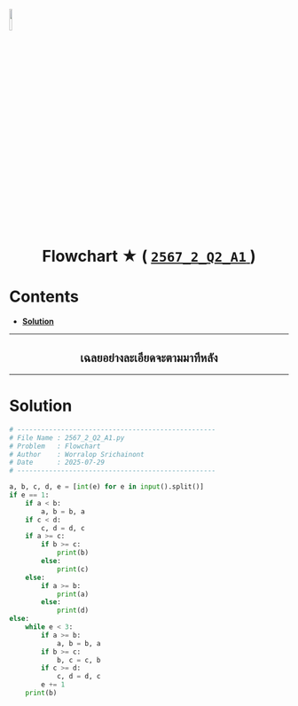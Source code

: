 <p align="left">
  <a href="../../README.md">
    <img src="../../../../Z99-OTHERS/00-common/00-back.png" style="width:10%">
  </a>
</p>

<div align="center">
  <h1>
    Flowchart ★ (
      <a href="https://drive.google.com/file/d/1j65S2cZJpf_FsUE9_QZKgJipcFh5R8Xw/view?usp=sharing">
        <code>2567_2_Q2_A1</code>
      </a>
    )
  </h1>
</div>

# Contents

-   [**Solution**](#solution)

---

<div align="center">
  <h2>เฉลยอย่างละเอียดจะตามมาทีหลัง</h2>
</div>

---

# Solution

```python
# --------------------------------------------------
# File Name : 2567_2_Q2_A1.py
# Problem   : Flowchart
# Author    : Worralop Srichainont
# Date      : 2025-07-29
# --------------------------------------------------

a, b, c, d, e = [int(e) for e in input().split()]
if e == 1:
    if a < b:
        a, b = b, a
    if c < d:
        c, d = d, c
    if a >= c:
        if b >= c:
            print(b)
        else:
            print(c)
    else:
        if a >= b:
            print(a)
        else:
            print(d)
else:
    while e < 3:
        if a >= b:
            a, b = b, a
        if b >= c:
            b, c = c, b
        if c >= d:
            c, d = d, c
        e += 1
    print(b)
```
